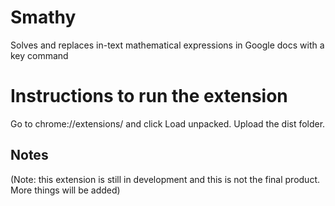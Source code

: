 # Smathy
Solves and replaces in-text mathematical expressions in Google docs with a key command
# Instructions to run the extension
Go to chrome://extensions/ and click Load unpacked. Upload the dist folder. 
## Notes
(Note: this extension is still in development and this is not the final product. More things will be added)
